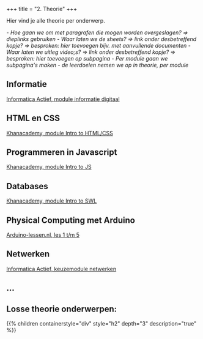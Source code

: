 +++
title = "2. Theorie"
+++

Hier vind je alle theorie per onderwerp.

<!--more-->
<i>
- Hoe gaan we om met paragrafen die mogen worden overgeslagen? => dieplinks gebruiken
- Waar laten we de sheets? => link onder desbetreffend kopje? => besproken: hier toevoegen bijv. met aanvullende documenten
- Waar laten we uitleg video;s? => link onder desbetreffend kopje? => besproken: hier toevoegen op subpagina
- Per module gaan we subpagina's maken
- de leerdoelen nemen we op in theorie, per module
</i>


## Informatie
[Informatica Actief, module informatie digitaal](https://moodle.informatica-actief.nl/course/view.php?id=742)

## HTML en CSS
[Khanacademy, module Intro to HTML/CSS](https://www.khanacademy.org/computing/computer-programming/html-css)

## Programmeren in Javascript
[Khanacademy, module Intro to JS](https://www.khanacademy.org/computing/computer-programming/programming)

## Databases
[Khanacademy, module Intro to SWL](https://www.khanacademy.org/computing/computer-programming/sql)

## Physical Computing met Arduino
[Arduino-lessen.nl, les 1 t/m 5](https://arduino-lessen.nl)

## Netwerken
[Informatica Actief, keuzemodule netwerken](https://moodle.informatica-actief.nl/course/view.php?id=917)

## ...

## Losse theorie onderwerpen:

{{% children containerstyle="div" style="h2" depth="3" description="true" %}}
